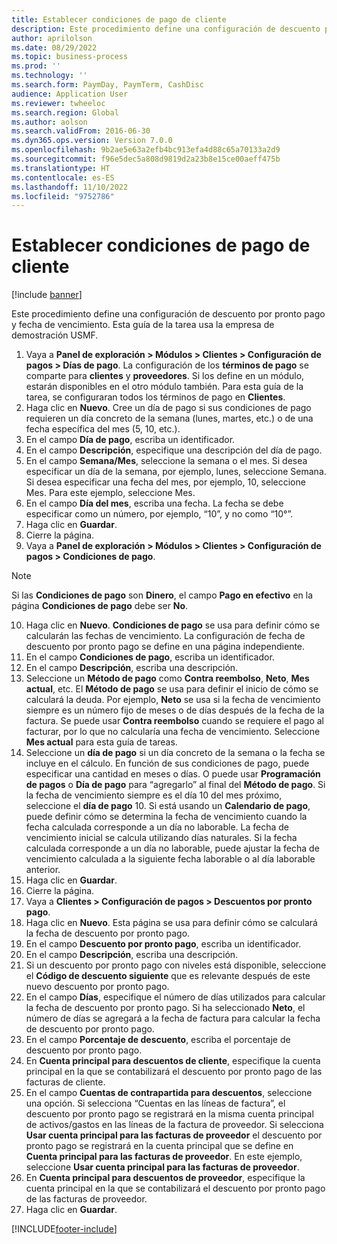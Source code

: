 ```yaml
---
title: Establecer condiciones de pago de cliente
description: Este procedimiento define una configuración de descuento por pronto pago y fecha de vencimiento.
author: aprilolson
ms.date: 08/29/2022
ms.topic: business-process
ms.prod: ''
ms.technology: ''
ms.search.form: PaymDay, PaymTerm, CashDisc
audience: Application User
ms.reviewer: twheeloc
ms.search.region: Global
ms.author: aolson
ms.search.validFrom: 2016-06-30
ms.dyn365.ops.version: Version 7.0.0
ms.openlocfilehash: 9b2ae5e63a2efb4bc913efa4d88c65a70133a2d9
ms.sourcegitcommit: f96e5dec5a808d9819d2a23b8e15ce00aeff475b
ms.translationtype: HT
ms.contentlocale: es-ES
ms.lasthandoff: 11/10/2022
ms.locfileid: "9752786"
---
```

# <a name="establish-customer-payment-terms"></a>Establecer condiciones de pago de cliente

[!include [banner](../../includes/banner.md)]

Este procedimiento define una configuración de descuento por pronto pago y fecha de vencimiento. Esta guía de la tarea usa la empresa de demostración USMF.

1. Vaya a **Panel de exploración > Módulos > Clientes > Configuración de pagos > Días de pago**. La configuración de los **términos de pago** se comparte para **clientes** y **proveedores**. Si los define en un módulo, estarán disponibles en el otro módulo también. Para esta guía de la tarea, se configuraran todos los términos de pago en **Clientes**.
2. Haga clic en **Nuevo**. Cree un día de pago si sus condiciones de pago requieren un día concreto de la semana (lunes, martes, etc.) o de una fecha específica del mes (5, 10, etc.). 
3. En el campo **Día de pago**, escriba un identificador.
4. En el campo **Descripción**, especifique una descripción del día de pago.
5. En el campo **Semana/Mes**, seleccione la semana o el mes. Si desea especificar un día de la semana, por ejemplo, lunes, seleccione Semana. Si desea especificar una fecha del mes, por ejemplo, 10, seleccione Mes. Para este ejemplo, seleccione Mes. 
6. En el campo **Día del mes**, escriba una fecha. La fecha se debe especificar como un número, por ejemplo, “10”, y no como “10°”. 
7. Haga clic en **Guardar**.
8. Cierre la página.
9. Vaya a **Panel de exploración > Módulos > Clientes > Configuración de pagos > Condiciones de pago**. 

>[!NOTE] 
>Si las **Condiciones de pago** son **Dinero**, el campo **Pago en efectivo** en la página **Condiciones de pago** debe ser **No**.

10. Haga clic en **Nuevo**. **Condiciones de pago** se usa para definir cómo se calcularán las fechas de vencimiento. La configuración de fecha de descuento por pronto pago se define en una página independiente. 
11. En el campo **Condiciones de pago**, escriba un identificador.
12. En el campo **Descripción**, escriba una descripción.
13. Seleccione un **Método de pago** como **Contra reembolso**, **Neto**, **Mes actual**, etc. El **Método de pago** se usa para definir el inicio de cómo se calculará la deuda. Por ejemplo, **Neto** se usa si la fecha de vencimiento siempre es un número fijo de meses o de días después de la fecha de la factura. Se puede usar **Contra reembolso** cuando se requiere el pago al facturar, por lo que no calcularía una fecha de vencimiento. Seleccione **Mes actual** para esta guía de tareas.  
14. Seleccione un **día de pago** si un día concreto de la semana o la fecha se incluye en el cálculo. En función de sus condiciones de pago, puede especificar una cantidad en meses o días. O puede usar **Programación de pagos** o **Día de pago** para “agregarlo” al final del **Método de pago**. Si la fecha de vencimiento siempre es el día 10 del mes próximo, seleccione el **día de pago** 10. Si está usando un **Calendario de pago**, puede definir cómo se determina la fecha de vencimiento cuando la fecha calculada corresponde a un día no laborable. La fecha de vencimiento inicial se calcula utilizando días naturales. Si la fecha calculada corresponde a un día no laborable, puede ajustar la fecha de vencimiento calculada a la siguiente fecha laborable o al día laborable anterior.
15. Haga clic en **Guardar**.
16. Cierre la página.
17. Vaya a **Clientes > Configuración de pagos > Descuentos por pronto pago**.
18. Haga clic en **Nuevo**. Esta página se usa para definir cómo se calculará la fecha de descuento por pronto pago. 
19. En el campo **Descuento por pronto pago**, escriba un identificador.
20. En el campo **Descripción**, escriba una descripción.
21. Si un descuento por pronto pago con niveles está disponible, seleccione el **Código de descuento siguiente** que es relevante después de este nuevo descuento por pronto pago.
22. En el campo **Días**, especifique el número de días utilizados para calcular la fecha de descuento por pronto pago. Si ha seleccionado **Neto**, el número de días se agregará a la fecha de factura para calcular la fecha de descuento por pronto pago.  
23. En el campo **Porcentaje de descuento**, escriba el porcentaje de descuento por pronto pago.
24. En **Cuenta principal para descuentos de cliente**, especifique la cuenta principal en la que se contabilizará el descuento por pronto pago de las facturas de cliente.
25. En el campo **Cuentas de contrapartida para descuentos**, seleccione una opción. Si selecciona “Cuentas en las líneas de factura”, el descuento por pronto pago se registrará en la misma cuenta principal de activos/gastos en las líneas de la factura de proveedor. Si selecciona **Usar cuenta principal para las facturas de proveedor** el descuento por pronto pago se registrará en la cuenta principal que se define en **Cuenta principal para las facturas de proveedor**. En este ejemplo, seleccione **Usar cuenta principal para las facturas de proveedor**. 
26. En **Cuenta principal para descuentos de proveedor**, especifique la cuenta principal en la que se contabilizará el descuento por pronto pago de las facturas de proveedor.
27. Haga clic en **Guardar**.



[!INCLUDE[footer-include](../../../includes/footer-banner.md)]
